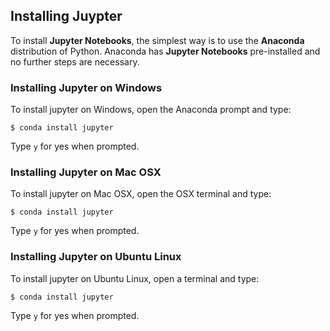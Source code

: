 
## Installing Juypter
To install **Jupyter Notebooks**, the simplest way is to use the **Anaconda** distribution of Python. Anaconda has **Jupyter Notebooks** pre-installed and no further steps are necessary.
### Installing Jupyter on Windows

To install jupyter on Windows, open the Anaconda prompt and type:

```
$ conda install jupyter
```

Type ```y``` for yes when prompted.
### Installing Jupyter on Mac OSX

To install jupyter on Mac OSX, open the OSX terminal and type:

```
$ conda install jupyter
```

Type ```y``` for yes when prompted.
### Installing Jupyter on Ubuntu Linux

To install jupyter on Ubuntu Linux, open a terminal and type:

```
$ conda install jupyter
```

Type ```y``` for yes when prompted.
 

